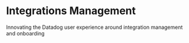 # Integrations Management

Innovating the Datadog user experience around integration management and onboarding
